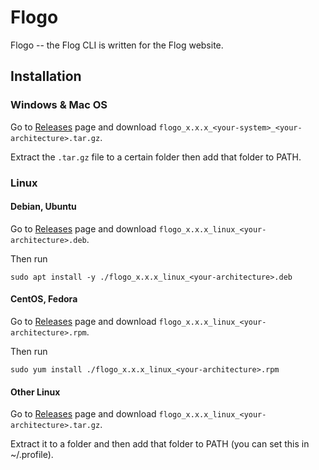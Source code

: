 # Flogo

Flogo -- the Flog CLI is written for the Flog website.

## Installation

### Windows & Mac OS

Go to [Releases](https://github.com/z-t-y/flogo/releases) page and download `flogo_x.x.x_<your-system>_<your-architecture>.tar.gz`.

Extract the `.tar.gz` file to a certain folder then add that folder to PATH.

### Linux

#### Debian, Ubuntu

Go to [Releases](https://github.com/z-t-y/flogo/releases) page and download `flogo_x.x.x_linux_<your-architecture>.deb`.

Then run

```shell
sudo apt install -y ./flogo_x.x.x_linux_<your-architecture>.deb
```

#### CentOS, Fedora

Go to [Releases](https://github.com/z-t-y/flogo/releases) page and download `flogo_x.x.x_linux_<your-architecture>.rpm`.

Then run
```shell
sudo yum install ./flogo_x.x.x_linux_<your-architecture>.rpm
```

#### Other Linux

Go to [Releases](https://github.com/z-t-y/flogo/releases) page and download `flogo_x.x.x_linux_<your-architecture>.tar.gz`.

Extract it to a folder and then add that folder to PATH (you can set this in ~/.profile).
